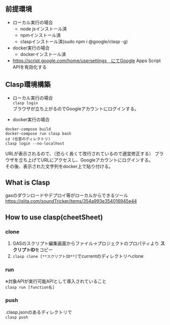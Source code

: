 ## 前提環境
- ローカル実行の場合
    - node jsインストール済
    - npmインストール済
    - claspインストール済(sudo npm i @google/clasp -g)
- docker実行の場合
    - dockerインストール済
- https://script.google.com/home/usersettings　にてGoogle Apps Script APIを有効化する

## Clasp環境構築
- ローカル実行の場合  
```clasp login```  
ブラウザが立ち上がるのでGoogleアカウントにログインする。

- docker実行の場合  

``` 
docker-compose build
docker-compose run clasp bash
cd (任意のディレクトリ)
clasp login --no-localhost
```  

URLが表示されるので、（恐らく長くて改行されているので適宜修正する）
ブラウザを立ち上げてURLにアクセスし、Googleアカウントにログインする。  
その後、表示された文字列をdocker上で貼り付ける。

## What is Clasp
gasのダウンロードやデプロイ等がローカルからできるツール
https://qiita.com/soundTricker/items/354a993e354016945e44

## How to use clasp(cheetSheet)
### clone
1. GASのスクリプト編集画面からファイル->プロジェクトのプロパティより
**スクリプトID**をコピー
2. ```clasp clone [**スクリプトID**]```でcurrentのディレクトリへclone

### run
※対象APIが実行可能APIとして導入されていること  
```clasp run [function名]```

### push
.clasp.jsonのあるディレクトリで  
```clasp push```
